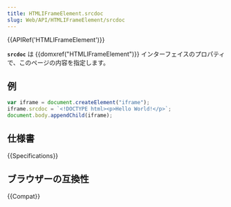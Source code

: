 ```yaml
---
title: HTMLIFrameElement.srcdoc
slug: Web/API/HTMLIFrameElement/srcdoc
---
```


{{APIRef('HTMLIFrameElement')}}

**`srcdoc`** は {{domxref("HTMLIFrameElement")}} インターフェイスのプロパティで、このページの内容を指定します。

## 例

```js
var iframe = document.createElement("iframe");
iframe.srcdoc = `<!DOCTYPE html><p>Hello World!</p>`;
document.body.appendChild(iframe);
```

## 仕様書

{{Specifications}}

## ブラウザーの互換性

{{Compat}}
